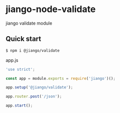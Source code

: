 # jiango-node-validate
jiango validate module

## Quick start

```bash
$ npm i @jiango/validate
```

app.js
```js
'use strict';

const app = module.exports = require('jiango')();

app.setup('@jiango/validate');

app.router.post('/json');

app.start();
```
